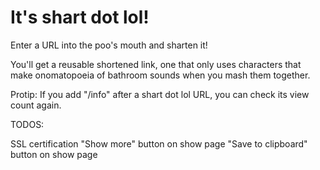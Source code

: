 # It's shart dot lol!

Enter a URL into the poo's mouth and sharten it! 

You'll get a reusable shortened link, one that only uses characters that make onomatopoeia of bathroom sounds when you mash them together.

Protip: If you add "/info" after a shart dot lol URL, you can check its view count again.

TODOS:

SSL certification
"Show more" button on show page
"Save to clipboard" button on show page
